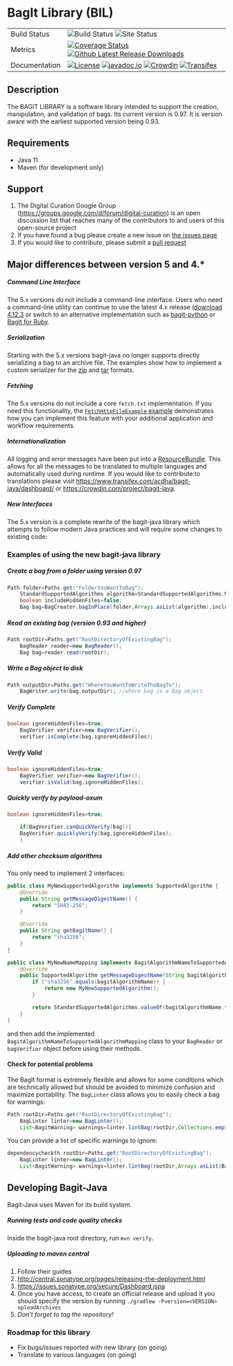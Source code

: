# BagIt Library (BIL)

|               |                                                                                                                                                                                                                                                                                                                                                                                                                                                                                                                                                                                    |
|---------------|------------------------------------------------------------------------------------------------------------------------------------------------------------------------------------------------------------------------------------------------------------------------------------------------------------------------------------------------------------------------------------------------------------------------------------------------------------------------------------------------------------------------------------------------------------------------------------|
| Build Status  | ![Build Status](https://github.com/ericdevries/bagit-java/actions/workflows/build.yml/badge.svg) ![Site Status](https://github.com/ericdevries/bagit-java/actions/workflows/docs.yml/badge.svg)                                                                                                                                                                                                                                                                                                                                                                                    |
| Metrics       | [![Coverage Status](https://coveralls.io/repos/github/LibraryOfCongress/bagit-java/badge.svg?branch=master)](https://coveralls.io/github/LibraryOfCongress/bagit-java?branch=master) [![Github Latest Release Downloads](https://img.shields.io/github/downloads/LibraryOfCongress/bagit-java/latest/total.svg?maxAge=600)]()                                                                                                                                                                                                                                                      |
| Documentation | [![License](https://img.shields.io/badge/License-Public--Domain-blue.svg?maxAge=31556926)](https://github.com/LibraryOfCongress/bagit-java/blob/master/LICENSE.txt) [![javadoc.io](https://img.shields.io/badge/javadoc.io-latest-blue.svg?maxAge=31556926)](http://www.javadoc.io/doc/gov.loc/bagit) [![Crowdin](https://img.shields.io/badge/Translation-Crowdin-ff69b4.svg?maxAge=600)](https://crowdin.com/project/bagit-java) [![Transifex](https://img.shields.io/badge/Translation-Transifex-ff69b4.svg?maxAge=600)](https://www.transifex.com/acdha/bagit-java/dashboard/) |

[//]: # (https://img.shields.io/versioneye/d/java/gov.loc:bagit.svg once it is deployed to maven-central)

[//]: # (see https://github.com/jirutka/maven-badges once you have deployed past 5.0-BETA on maven central so that it will automatically update)

[//]: # (see https://github.com/moznion/javadocio-badges for automatic javadoc)

## Description

The BAGIT LIBRARY is a software library intended to support the creation,
manipulation, and validation of bags. Its current version is 0.97. It is version aware with the earliest
supported version being 0.93.

## Requirements

* Java 11
* Maven (for development only)

## Support

1. The Digital Curation Google Group (https://groups.google.com/d/forum/digital-curation) is an open discussion list that reaches many of the contributors to
   and users of this open-source project
2. If you have found a bug please create a new issue on [the issues page](https://github.com/LibraryOfCongress/bagit-java/issues/new)
3. If you would like to contribute, please submit a [pull request](https://help.github.com/articles/creating-a-pull-request/)

## Major differences between version 5 and 4.*

##### Command Line Interface

The 5.x versions do not include a command-line interface.
Users who need a command-line utility can continue to use the latest 4.x release
([download 4.12.3](https://github.com/LibraryOfCongress/bagit-java/releases/download/v4.12.3/bagit-v4.12.3.zip)
or switch to an alternative implementation such as
[bagit-python](https://github.com/LibraryOfCongress/bagit-python) or
[BagIt for Ruby](https://github.com/tipr/bagit).

##### Serialization

Starting with the 5.x versions bagit-java no longer supports directly
serializing a bag to an archive file. The examples show how to implement a
custom serializer for the
[zip](https://github.com/LibraryOfCongress/bagit-java/blob/master/src/test/java/gov/loc/repository/bagit/examples/serialization/CreateZipBagExample.java)
and
[tar](https://github.com/LibraryOfCongress/bagit-java/blob/master/src/test/java/gov/loc/repository/bagit/examples/serialization/CreateTarBagExample.java)
formats.

##### Fetching

The 5.x versions do not include a core `fetch.txt` implementation. If you need
this functionality, the
[`FetchHttpFileExample` example](https://github.com/LibraryOfCongress/bagit-java/blob/master/src/test/java/gov/loc/repository/bagit/examples/fetching/FetchHttpFileExample.java)
demonstrates how you can implement this feature with your additional application
and workflow requirements.

##### Internationalization

All logging and error messages have been put into a [ResourceBundle](https://docs.oracle.com/javase/7/docs/api/java/util/ResourceBundle.html).
This allows for all the messages to be translated to multiple languages and automatically used during runtime.
If you would like to contribute to translations please visit https://www.transifex.com/acdha/bagit-java/dashboard/ or https://crowdin.com/project/bagit-java.

##### New Interfaces

The 5.x version is a complete rewrite of the bagit-java library which attempts
to follow modern Java practices and will require some changes to existing code:

### Examples of using the new bagit-java library

##### Create a bag from a folder using version 0.97

```java
Path folder=Paths.get("FolderYouWantToBag");
    StandardSupportedAlgorithms algorithm=StandardSupportedAlgorithms.MD5;
    boolean includeHiddenFiles=false;
    Bag bag=BagCreator.bagInPlace(folder,Arrays.asList(algorithm),includeHiddenFiles);
```

##### Read an existing bag (version 0.93 and higher)

```java
Path rootDir=Paths.get("RootDirectoryOfExistingBag");
    BagReader reader=new BagReader();
    Bag bag=reader.read(rootDir);
```

##### Write a Bag object to disk

```java
Path outputDir=Paths.get("WhereYouWantToWriteTheBagTo");
    BagWriter.write(bag,outputDir); //where bag is a Bag object
```

##### Verify Complete

```java
boolean ignoreHiddenFiles=true;
    BagVerifier verifier=new BagVerifier();
    verifier.isComplete(bag,ignoreHiddenFiles);
```

##### Verify Valid

```java
boolean ignoreHiddenFiles=true;
    BagVerifier verifier=new BagVerifier();
    verifier.isValid(bag,ignoreHiddenFiles);
```

##### Quickly verify by payload-oxum

```java
boolean ignoreHiddenFiles=true;

    if(BagVerifier.canQuickVerify(bag)){
    BagVerifier.quicklyVerify(bag,ignoreHiddenFiles);
    }
```

##### Add other checksum algorithms

You only need to implement 2 interfaces:

```java
public class MyNewSupportedAlgorithm implements SupportedAlgorithm {
    @Override
    public String getMessageDigestName() {
        return "SHA3-256";
    }

    @Override
    public String getBagitName() {
        return "sha3256";
    }
}

public class MyNewNameMapping implements BagitAlgorithmNameToSupportedAlgorithmMapping {
    @Override
    public SupportedAlgorithm getMessageDigestName(String bagitAlgorithmName) {
        if ("sha3256".equals(bagitAlgorithmName)) {
            return new MyNewSupportedAlgorithm();
        }

        return StandardSupportedAlgorithms.valueOf(bagitAlgorithmName.toUpperCase());
    }
}
```

and then add the implemented `BagitAlgorithmNameToSupportedAlgorithmMapping`
class to your `BagReader` or `bagVerifier` object before using their methods.

#### Check for potential problems

The BagIt format is extremely flexible and allows for some conditions which are
technically allowed but should be avoided to minimize confusion and maximize
portability. The `BagLinter` class allows you to easily check a bag for
warnings:

```java
Path rootDir=Paths.get("RootDirectoryOfExistingBag");
    BagLinter linter=new BagLinter();
    List<BagitWarning> warnings=linter.lintBag(rootDir,Collections.emptyList());
```

You can provide a list of specific warnings to ignore:

```java
dependencycheckth rootDir=Paths.get("RootDirectoryOfExistingBag");
    BagLinter linter=new BagLinter();
    List<BagitWarning> warnings=linter.lintBag(rootDir,Arrays.asList(BagitWarning.OLD_BAGIT_VERSION);
```

## Developing Bagit-Java

Bagit-Java uses Maven for its build system.

##### Running tests and code quality checks

Inside the bagit-java root directory, run `mvn verify`.

##### Uploading to maven central

1. Follow their guides
1. http://central.sonatype.org/pages/releasing-the-deployment.html
2. https://issues.sonatype.org/secure/Dashboard.jspa
2. Once you have access, to create an official release and upload it you should specify the version by running `./gradlew -Pversion=<VERSION> uploadArchives`
1. *Don't forget to tag the repository!*

### Roadmap for this library

* Fix bugs/issues reported with new library (on going)
* Translate to various languages (on going)
